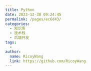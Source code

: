 ```yaml
---
title: Python
date: 2023-12-30 09:24:45
permalink: /pages/ec6d43/
categories:
  - 知识库
  - 技术栈
  - 后端开发
tags:
  - 
author: 
  name: RicoyWang
  link: https://github.com/RicoyWang
---
```

